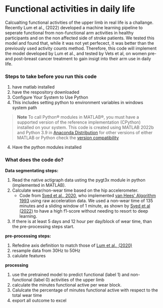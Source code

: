 # Functional activities in daily life

Calcualting functional activities of the upper limb in real life is a challange. Recently Lum et al., (2022) developed a machine learning pipeline to seperate functional from non-functional arm activities in healthy participants and on the non affected side of stroke patients. We tested this model and found that, while it was not yet perfecect, it was better than the previously used activity counts method. 
Therefore, this code will implement the model developed by Lum et al., and tested by Vets et al, on women pre- and post-breast cancer treatment to gain insigt into their arm use in daily life.

### Steps to take before you run this code

1. have matlab installed
2. have the respository downloaded
3. Configure Your System to Use Python
4. This includes setting python to environment variables in windows system path

>  **Note** 
> To call Python® modules in MATLAB®, you must have a supported version of the reference implementation (CPython) installed on your system. 
> This code is created using MATLAB 2022b and Python 3.9 in [Anaconda Distribution](https://www.anaconda.com/products/distribution)
> for other versions of either MATLAB or Python check the [version compatibility](https://nl.mathworks.com/support/requirements/python-compatibility.html)

4. Have the python modules installed

### What does the code do? 

**Data segmentating steps:**

1. Read the native actigraph data usting the pygt3x module in python (implemented in MATLAB).
2. Calculate wear/non-wear time  based on the hip accelerometer.
    - Code from [Syed et al., 2020](https://www.nature.com/articles/s41598-020-62821-2), who implemented [van Hees' Algorithm 1993](https://pubmed.ncbi.nlm.nih.gov/21829556/) using raw acceleration data. We used a non-wear time of 135 minutes and a sliding window of 1 minute, as shown by [Syed et al (2022)](https://www.nature.com/articles/s41598-021-87757-z) to have a high f1-score without needing to resort to deep learning. 
3. If there is at least 5 days and 12 hour per day/block of wear time, than the pre-processing steps start. 

**pre-processing steps:**

1. Refedine axis definition to match those of [Lum et al., (2020)](https://journals.sagepub.com/doi/full/10.1177/1545968320962483)
2. resample data from 30Hz to 50Hz
3. calulate features


**processing**

1. use the pretrained model to predict functional (label 1) and non-functional (label 0) activities of the upper limb
2. calculate the minutes functional active per wear block. 
3. Calulcate the percentage of minutes functional active with respect to the total wear time
4. export all outcome to excel



